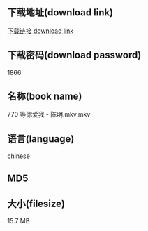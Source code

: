 ## 下载地址(download link)
[下载链接 download link](https://voluble-croquembouche-d321dc.netlify.app/?s=770+%E7%AD%89%E4%BD%A0%E7%88%B1%E6%88%91+-+%E9%99%88%E6%98%8E.mkv)

## 下载密码(download password)
1866

## 名称(book name)
770 等你爱我 - 陈明.mkv.mkv

## 语言(language)
chinese

## MD5


## 大小(filesize)
15.7 MB
